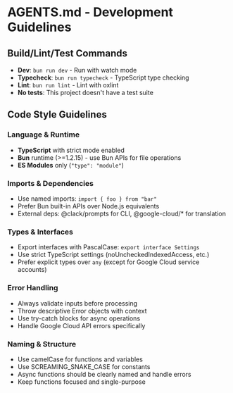 # AGENTS.md - Development Guidelines

## Build/Lint/Test Commands

- **Dev**: `bun run dev` - Run with watch mode
- **Typecheck**: `bun run typecheck` - TypeScript type checking
- **Lint**: `bun run lint` - Lint with oxlint
- **No tests**: This project doesn't have a test suite

## Code Style Guidelines

### Language & Runtime

- **TypeScript** with strict mode enabled
- **Bun** runtime (>=1.2.15) - use Bun APIs for file operations
- **ES Modules** only (`"type": "module"`)

### Imports & Dependencies

- Use named imports: `import { foo } from "bar"`
- Prefer Bun built-in APIs over Node.js equivalents
- External deps: @clack/prompts for CLI, @google-cloud/\* for translation

### Types & Interfaces

- Export interfaces with PascalCase: `export interface Settings`
- Use strict TypeScript settings (noUncheckedIndexedAccess, etc.)
- Prefer explicit types over `any` (except for Google Cloud service accounts)

### Error Handling

- Always validate inputs before processing
- Throw descriptive Error objects with context
- Use try-catch blocks for async operations
- Handle Google Cloud API errors specifically

### Naming & Structure

- Use camelCase for functions and variables
- Use SCREAMING_SNAKE_CASE for constants
- Async functions should be clearly named and handle errors
- Keep functions focused and single-purpose

